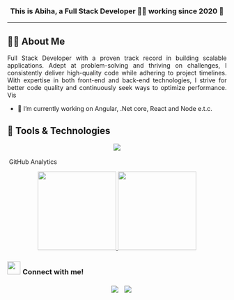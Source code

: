 ### <div align="center">This is Abiha, a Full Stack Developer 👨‍💻 working since 2020 🚀</div> 
-----
  
## :technologist: About Me
<div align="justify">
  Full Stack Developer with a proven track record in building scalable applications. Adept at problem-solving and thriving on challenges, I consistently deliver high-quality code while adhering to project timelines. With expertise in both front-end and back-end technologies, I strive for better code quality and continuously seek ways to optimize performance. Vis
</div>

- 🔭 I’m currently working on  Angular, .Net core, React and Node e.t.c.  
    

## :dart: Tools & Technologies 
<div align="center">
  <img src="https://skillicons.dev/icons?i=html,css,bootstrap,materialui,js,ts,react,redux,mysql,azure,heroku,git&perline=11" />
</div>
<br>
&nbsp;GitHub Analytics
<br>
<p align="center">
<a href="https://github.com/abiha-aftab">
  <img height="180em" src="https://github-readme-stats-eight-theta.vercel.app/api?username=abiha-aftab&show_icons=true&theme=algolia&include_all_commits=true&count_private=true"/>
  <img height="180em" src="https://github-readme-stats-eight-theta.vercel.app/api/top-langs/?username=abiha-aftab&layout=compact&langs_count=8&theme=algolia"/>
</a>
</p>




<h3 align="" ><img src="https://media.giphy.com/media/iY8CRBdQXODJSCERIr/giphy.gif" width="30" height="30" style="margin-right: 5px;">Connect with me! </h3>

<p align="center">

 <div align="center"  class="icons-social" style="margin-left: 10px;">
        <a style="margin-left: 10px;"  target="_blank" href="https://www.linkedin.com/in/abiha01/">
			<img src="https://img.icons8.com/doodle/40/000000/linkedin--v2.png"></a>
        <a style="margin-left: 10px;" target="_blank" href="https://github.com/abiha-aftab">
		<img src="https://img.icons8.com/doodle/40/000000/github--v1.png"></a>

		
				
				
				
  
  </div>
  
</p>
